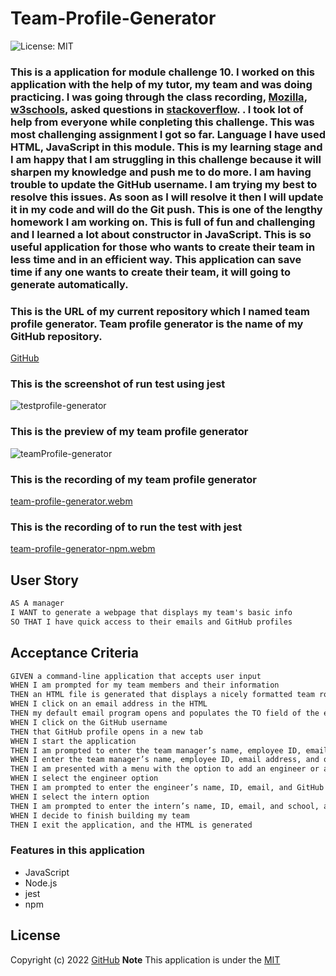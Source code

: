 # Team-Profile-Generator

![License: MIT](https://img.shields.io/badge/License-MIT-yellow.svg)

### This is a  application for module challenge 10. I worked on this application with the help of my tutor, my team and was doing practicing. I was going through the class recording, [Mozilla]( https://developer.mozilla.org/en-US/docs/Web/JavaScript "dev.Mozilla"), [w3schools](https://www.w3schools.com/js/ "w3Schools"), asked questions in [stackoverflow](https://stackoverflow.com "stackoverflow.com"). . I took lot of help from everyone while conpleting this challenge. This was most challenging assignment I got so far. Language I have used HTML, JavaScript in this module. This is my learning stage and I am happy that I am struggling in this challenge because it will sharpen my knowledge and push me to do more. I am having trouble to update the GitHub username. I am trying my best to resolve this issues. As soon as I will resolve it then I will update it in my code and will do the Git push. This is one of the lengthy homework I am working on. This is full of fun and challenging and I learned a lot about constructor in JavaScript. This is so useful application for those who wants to create their team in less time and in an efficient way. This application can save time if any one wants to create their team, it will going to generate automatically.

### This is the URL of my current repository which I named team profile generator. Team profile generator is the name of my GitHub repository.
[GitHub](https://github.com/jaya4ever/team-profile-generator "GitHub Repository")

### This is the screenshot of run test using jest
![testprofile-generator](https://user-images.githubusercontent.com/111536082/205996711-6a2979d9-7e33-4e42-834e-3ba08272f183.jpeg)

### This is the preview of my team profile generator 
![teamProfile-generator](https://user-images.githubusercontent.com/111536082/205989378-c1cee108-c4c1-497b-9e0b-3a08ab7a00a3.jpeg)

### This is the recording of my team profile generator
[team-profile-generator.webm](https://user-images.githubusercontent.com/111536082/205989948-9b70431f-1008-4c3d-b563-c07bc776e782.webm)

### This is the recording of to run the test with jest
[team-profile-generator-npm.webm](https://user-images.githubusercontent.com/111536082/206000008-7378bed6-301c-46ab-896e-fcbb14302ee7.webm)


## User Story

```md
AS A manager
I WANT to generate a webpage that displays my team's basic info
SO THAT I have quick access to their emails and GitHub profiles
```

## Acceptance Criteria

```md
GIVEN a command-line application that accepts user input
WHEN I am prompted for my team members and their information
THEN an HTML file is generated that displays a nicely formatted team roster based on user input
WHEN I click on an email address in the HTML
THEN my default email program opens and populates the TO field of the email with the address
WHEN I click on the GitHub username
THEN that GitHub profile opens in a new tab
WHEN I start the application
THEN I am prompted to enter the team manager’s name, employee ID, email address, and office number
WHEN I enter the team manager’s name, employee ID, email address, and office number
THEN I am presented with a menu with the option to add an engineer or an intern or to finish building my team
WHEN I select the engineer option
THEN I am prompted to enter the engineer’s name, ID, email, and GitHub username, and I am taken back to the menu
WHEN I select the intern option
THEN I am prompted to enter the intern’s name, ID, email, and school, and I am taken back to the menu
WHEN I decide to finish building my team
THEN I exit the application, and the HTML is generated
```


### Features in this application
* JavaScript
* Node.js
* jest
* npm

## License

  Copyright (c) 2022 [GitHub](https://github.com/jaya4ever)  **Note** This application is under the [MIT](https://MIT-license.org)



